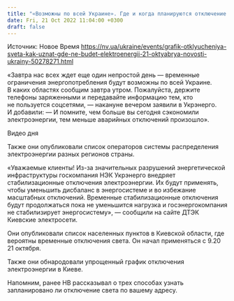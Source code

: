 ```yaml
---
title: "«Возможны по всей Украине». Где и когда планируются отключение электроэнергии 21 октября — графики"
date: Fri, 21 Oct 2022 11:04:00 +0300
draft: false
---
```

Источник: Новое Время https://nv.ua/ukraine/events/grafik-otklyucheniya-sveta-kak-uznat-gde-ne-budet-elektroenergii-21-oktyabrya-novosti-ukrainy-50278271.html


«Завтра нас всех ждет еще один непростой день — временные ограничения энергопотребления будут возможны по всей Украине. В каких областях сообщим завтра утром. Пожалуйста, держите телефоны заряженными и передавайте информацию тем, кто не пользуется соцсетями, — накануне вечером заявили в Укрэнерго. И добавили: — И помните, чем больше вы сегодня сэкономили электроэнергии, тем меньше аварийных отключений произошло».

 Видео дня   

Также они опубликовали список операторов системы распределения электроэнергии разных регионов страны.

«Уважаемые клиенты! Из-за значительных разрушений энергетической инфраструктуры госкомпания НЭК Укрэнерго внедряет стабилизационные отключения электроэнергии. Их будут применять, чтобы уменьшить дисбаланс в энергосистеме и во избежание масштабных отключений. Временные стабилизационные отключения будут продолжаться пока не уменьшится нагрузка и госэнергокомпания не стабилизирует энергосистему», — сообщили на сайте ДТЭК Киевские электросети.

 Они опубликовали список населенных пунктов в Киевской области, где вероятны временные отключения света. Он начал применяться с 9.20 21 октября.

Также они обнародовали упрощенный график отключения электроэнергии в Киеве.

Напомним, ранее НВ рассказывал о трех способах узнать запланировано ли отключение света по вашему адресу.
